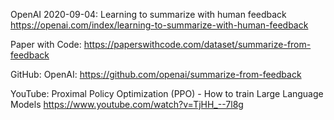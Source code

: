 
OpenAI 2020-09-04: Learning to summarize with human feedback
https://openai.com/index/learning-to-summarize-with-human-feedback

Paper with Code: https://paperswithcode.com/dataset/summarize-from-feedback

GitHub: OpenAI: https://github.com/openai/summarize-from-feedback

YouTube: Proximal Policy Optimization (PPO) - How to train Large Language Models https://www.youtube.com/watch?v=TjHH_--7l8g
